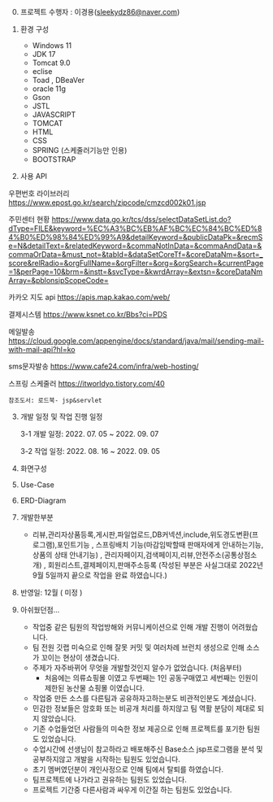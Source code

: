 0. 프로젝트 수행자 : 이경용(sleekydz86@naver.com)

1. 환경 구성
   + Windows 11
   + JDK 17
   + Tomcat 9.0
   + eclise
   + Toad , DBeaVer 
   + oracle 11g
   + Gson
   + JSTL
   + JAVASCRIPT
   + TOMCAT
   + HTML
   + CSS 
   + SPRING (스케줄러기능만 인용)
   + BOOTSTRAP
   
2. 사용 API

  우편번호 라이브러리
   https://www.epost.go.kr/search/zipcode/cmzcd002k01.jsp
   
   주민센터 현황
   https://www.data.go.kr/tcs/dss/selectDataSetList.do?dType=FILE&keyword=%EC%A3%BC%EB%AF%BC%EC%84%BC%ED%84%B0%ED%98%84%ED%99%A9&detailKeyword=&publicDataPk=&recmSe=N&detailText=&relatedKeyword=&commaNotInData=&commaAndData=&commaOrData=&must_not=&tabId=&dataSetCoreTf=&coreDataNm=&sort=_score&relRadio=&orgFullName=&orgFilter=&org=&orgSearch=&currentPage=1&perPage=10&brm=&instt=&svcType=&kwrdArray=&extsn=&coreDataNmArray=&pblonsipScopeCode=
   
   카카오 지도 api
   https://apis.map.kakao.com/web/
   
   결제시스템
   https://www.ksnet.co.kr/Bbs?ci=PDS
   
   
   메일발송
   https://cloud.google.com/appengine/docs/standard/java/mail/sending-mail-with-mail-api?hl=ko
   
   
   sms문자발송
   https://www.cafe24.com/infra/web-hosting/
   
   스프링 스케줄러
   https://itworldyo.tistory.com/40
   
    참조도서: 로드북- jsp&servlet
    

3. 개발 일정 및 작업 진행 일정
 

   3-1 개발 일정: 2022. 07. 05 ~ 2022. 09. 07

   3-2 작업 일정: 2022. 08. 16 ~ 2022. 09. 05
  
4. 화면구성

5. Use-Case

6. ERD-Diagram

7. 개발한부분
   + 리뷰,관리자상품등록,게시판,파일업로드,DB커넥션,include,위도경도변환(프로그램),포인트기능
      , 스프링배치 기능(마감임박할때 판매자에게 안내하는기능,상품의 상태 안내기능)
      , 관리자페이지,검색페이지,리뷰,안전주소(공통상점소개)
      , 회원리스트,결제페이지,판매주소등록
         (작성된 부분은 사실그대로 2022년 9월 5일까지 끝으로 작업을 완료 하였습니다.)

8. 반영일: 12월 ( 미정 )

9. 아쉬웠던점...

   +  작업중 같은 팀원의 작업방해와 커뮤니케이션으로 인해 개발 진행이 어려웠습니다.
   +  팀 전원 깃랩 미숙으로 인해 잘못 커밋 및 여러차례 브런치 생성으로 인해 소스가 꼬이는 현상이 생겼습니다.
   +  주제가 자주바뀌어 무엇을 개발할것인지 알수가 없었습니다.  (처음부터)
      -  처음에는 의류쇼핑몰 이였고 두번째는 1인 공동구매였고 세번째는 인원이 제한된 농산물 쇼핑몰 이였습니다.
   +  작업중 만든 소스를 다른팀과 공유하자고하는분도 비관적인분도 계셨습니다.
   +  민감한 정보들은 암호화 또는 비공개 처리를 하지않고 팀 역활 분담이 제대로 되지 않았습니다.
   +  기존 수업들었던 사람들의 미숙한 정보 제공으로 인해 프로젝트를 포기한 팀원도 있었습니다.
   +  수업시간에 선생님이 참고하라고 배포해주신 Base소스 jsp프로그램을 분석 및 공부하지않고 개발을 시작하는 팀원도 있었습니다.
   +  초기 멤버였던분이 개인사정으로 인해 팀에서 탈퇴를 하였습니다.
   +  팀프로젝트에 나가라고 권유하는 팀원도 있었습니다.
   +  프로젝트 기간중 다른사람과 싸우게 이간질 하는 팀원도 있었습니다.
